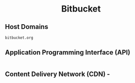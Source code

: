 <h1 align="center">Bitbucket</h1>

## Host Domains

```
bitbucket.org
```

## Application Programming Interface (API)

```

```

## Content Delivery Network (CDN) - 

```

```




